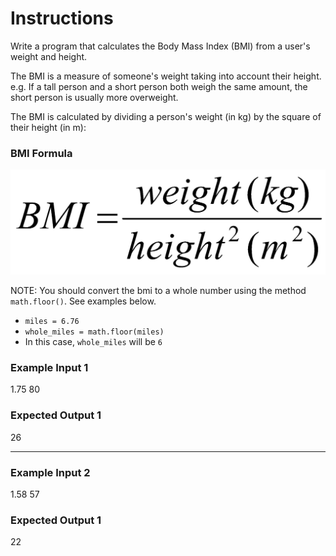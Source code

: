 # Instructions

Write a program that calculates the Body Mass Index (BMI) from a user's weight and height.



The BMI is a measure of someone's weight taking into account their height. e.g. If a tall person and a short person both weigh the same amount, the short person is usually more overweight.

The BMI is calculated by dividing a person's weight (in kg) by the square of their height (in m):

### BMI Formula
![Run](../../assets/bmi_equation.png)

NOTE: You should convert the bmi to a whole number using the method `math.floor()`. See examples below. 
- `miles = 6.76`
- `whole_miles = math.floor(miles)`
- In this case, `whole_miles` will be `6`

### Example Input 1
1.75
80

### Expected Output 1
26

---
### Example Input 2
1.58
57
### Expected Output 1
22